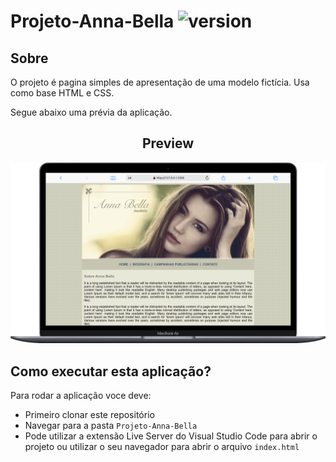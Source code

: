 # Projeto-Anna-Bella ![version](https://img.shields.io/badge/version-1.0.0-blue)

## Sobre

O projeto é pagina simples de apresentação de uma modelo fictícia. Usa como base HTML e CSS.

Segue abaixo uma prévia da aplicação.

<h2 align="center">Preview</h2>
<div align="center">
	<img width="800" src="./docs/images/macbook.png">
</div>

## Como executar esta aplicação?

Para rodar a aplicação voce deve:
- Primeiro clonar este repositório
- Navegar para a pasta `Projeto-Anna-Bella`
- Pode utilizar a extensão Live Server do Visual Studio Code para abrir o projeto ou utilizar o seu navegador para abrir o arquivo `index.html` 